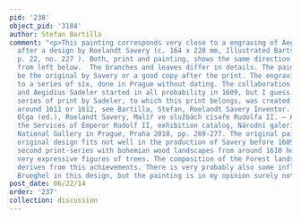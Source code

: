 ```yaml
---
pid: '238'
object_pid: '3184'
author: Stefan Bartilla
comment: "<p>This painting corresponds very close to a engraving of Aegidius Sadeler
  after a design by Roelandt Savery (c. 164 x 220 mm, Illustrated Bartsch, 72/01,
  p. 22, no. 227 ). Both, print and painting, shows the same direction with light
  from left below.  The branches and leaves differ in details. The painting could
  be the original by Savery or a good copy after the print. The engraving belongs
  to a series of six, done in Prague without dating. The collaboration between Savery
  and Aegidius Sadeler started in all probability in 1609, but I guess, that this
  series of print by Sadeler, to which this print belongs, was created few years later,
  around 1611 or 1612, see Bartilla, Stefan, Roelandt Savery Inventor. In: Kotková,
  Olga (ed.), Roelandt Savery, Malíř ve službách císaře Rudolfa II. – A Painter in
  the Services of Emperor Rudolf II, exhibition catalog, Národní galerie v Praze /
  National Gallery in Prague, Praha 2010, pp. 269-277. The original painting or the
  original design fits not well in the production of Savery before 1609. In his (probably)
  second print-series with bohemian wood landscapes from around 1610 he arrives to
  very expressive figures of trees. The composition of the Forest landscape (Cologne)
  derives from this achievements. There is very probably also some influence of Jan
  Brueghel in this design, but the painting is in my opinion surely not by him.</p>\n"
post_date: 06/22/14
order: '237'
collection: discussion
---
```

